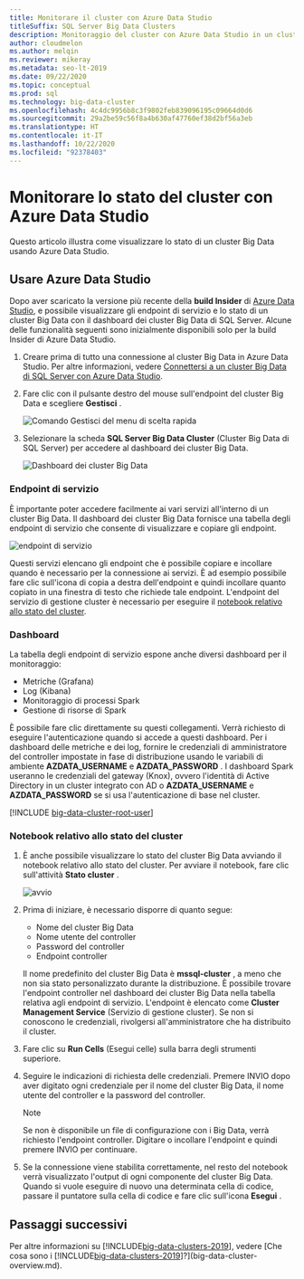 ```yaml
---
title: Monitorare il cluster con Azure Data Studio
titleSuffix: SQL Server Big Data Clusters
description: Monitoraggio del cluster con Azure Data Studio in un cluster Big Data di SQL Server 2019.
author: cloudmelon
ms.author: melqin
ms.reviewer: mikeray
ms.metadata: seo-lt-2019
ms.date: 09/22/2020
ms.topic: conceptual
ms.prod: sql
ms.technology: big-data-cluster
ms.openlocfilehash: 4c4dc9956b8c3f9802feb839096195c09664d0d6
ms.sourcegitcommit: 29a2be59c56f8a4b630af47760ef38d2bf56a3eb
ms.translationtype: HT
ms.contentlocale: it-IT
ms.lasthandoff: 10/22/2020
ms.locfileid: "92378403"
---
```

# <a name="monitor-cluster-status-with-azure-data-studio"></a>Monitorare lo stato del cluster con Azure Data Studio

Questo articolo illustra come visualizzare lo stato di un cluster Big Data usando Azure Data Studio.

## <a name="use-azure-data-studio"></a><a id="datastudio"></a> Usare Azure Data Studio

Dopo aver scaricato la versione più recente della **build Insider** di [Azure Data Studio](https://aka.ms/getazuredatastudio), e possibile visualizzare gli endpoint di servizio e lo stato di un cluster Big Data con il dashboard dei cluster Big Data di SQL Server. Alcune delle funzionalità seguenti sono inizialmente disponibili solo per la build Insider di Azure Data Studio.

1. Creare prima di tutto una connessione al cluster Big Data in Azure Data Studio. Per altre informazioni, vedere [Connettersi a un cluster Big Data di SQL Server con Azure Data Studio](connect-to-big-data-cluster.md).

1. Fare clic con il pulsante destro del mouse sull'endpoint del cluster Big Data e scegliere **Gestisci** .

   ![Comando Gestisci del menu di scelta rapida](media/view-cluster-status/right-click-manage.png)

1. Selezionare la scheda **SQL Server Big Data Cluster** (Cluster Big Data di SQL Server) per accedere al dashboard dei cluster Big Data.

   ![Dashboard dei cluster Big Data](media/view-cluster-status/bdc-dashboard.png)

### <a name="service-endpoints"></a>Endpoint di servizio

È importante poter accedere facilmente ai vari servizi all'interno di un cluster Big Data. Il dashboard dei cluster Big Data fornisce una tabella degli endpoint di servizio che consente di visualizzare e copiare gli endpoint.

![endpoint di servizio](media/view-cluster-status/service-endpoints.png)

Questi servizi elencano gli endpoint che è possibile copiare e incollare quando è necessario per la connessione ai servizi. È ad esempio possibile fare clic sull'icona di copia a destra dell'endpoint e quindi incollare quanto copiato in una finestra di testo che richiede tale endpoint. L'endpoint del servizio di gestione cluster è necessario per eseguire il [notebook relativo allo stato del cluster](#notebook).

### <a name="dashboards"></a>Dashboard

La tabella degli endpoint di servizio espone anche diversi dashboard per il monitoraggio:

- Metriche (Grafana)
- Log (Kibana)
- Monitoraggio di processi Spark
- Gestione di risorse di Spark

È possibile fare clic direttamente su questi collegamenti. Verrà richiesto di eseguire l'autenticazione quando si accede a questi dashboard. Per i dashboard delle metriche e dei log, fornire le credenziali di amministratore del controller impostate in fase di distribuzione usando le variabili di ambiente **AZDATA_USERNAME** e **AZDATA_PASSWORD** . I dashboard Spark useranno le credenziali del gateway (Knox), ovvero l'identità di Active Directory in un cluster integrato con AD o **AZDATA_USERNAME** e **AZDATA_PASSWORD** se si usa l'autenticazione di base nel cluster.

[!INCLUDE [big-data-cluster-root-user](../includes/big-data-cluster-root-user.md)]

### <a name="cluster-status-notebook"></a><a id="notebook"></a> Notebook relativo allo stato del cluster

1. È anche possibile visualizzare lo stato del cluster Big Data avviando il notebook relativo allo stato del cluster. Per avviare il notebook, fare clic sull'attività **Stato cluster** .

    ![avvio](media/view-cluster-status/cluster-status-launch.png)

2. Prima di iniziare, è necessario disporre di quanto segue:

    - Nome del cluster Big Data
    - Nome utente del controller
    - Password del controller
    - Endpoint controller

    Il nome predefinito del cluster Big Data è **mssql-cluster** , a meno che non sia stato personalizzato durante la distribuzione. È possibile trovare l'endpoint controller nel dashboard dei cluster Big Data nella tabella relativa agli endpoint di servizio. L'endpoint è elencato come **Cluster Management Service** (Servizio di gestione cluster). Se non si conoscono le credenziali, rivolgersi all'amministratore che ha distribuito il cluster.

3. Fare clic su **Run Cells** (Esegui celle) sulla barra degli strumenti superiore.

4. Seguire le indicazioni di richiesta delle credenziali. Premere INVIO dopo aver digitato ogni credenziale per il nome del cluster Big Data, il nome utente del controller e la password del controller.

    > [!Note]
    > Se non è disponibile un file di configurazione con i Big Data, verrà richiesto l'endpoint controller. Digitare o incollare l'endpoint e quindi premere INVIO per continuare.

5. Se la connessione viene stabilita correttamente, nel resto del notebook verrà visualizzato l'output di ogni componente del cluster Big Data. Quando si vuole eseguire di nuovo una determinata cella di codice, passare il puntatore sulla cella di codice e fare clic sull'icona **Esegui** .


## <a name="next-steps"></a>Passaggi successivi

Per altre informazioni su [!INCLUDE[big-data-clusters-2019](../includes/ssbigdataclusters-ss-nover.md)], vedere [Che cosa sono i [!INCLUDE[big-data-clusters-2019](../includes/ssbigdataclusters-ver15.md)]?](big-data-cluster-overview.md).
